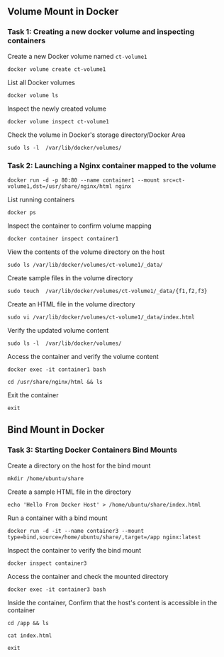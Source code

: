 ## Volume Mount in Docker
### Task 1: Creating a new docker volume and inspecting containers
Create a new Docker volume named `ct-volume1`
```
docker volume create ct-volume1
```
List all Docker volumes
```
docker volume ls
```
Inspect the newly created volume
```
docker volume inspect ct-volume1
```
Check the volume in Docker's storage directory/Docker Area
```
sudo ls -l  /var/lib/docker/volumes/
```
### Task 2: Launching a Nginx container mapped to the volume
```
docker run -d -p 80:80 --name container1 --mount src=ct-volume1,dst=/usr/share/nginx/html nginx
```
List running containers
```
docker ps
```
Inspect the container to confirm volume mapping
```
docker container inspect container1
```
View the contents of the volume directory on the host
```
sudo ls /var/lib/docker/volumes/ct-volume1/_data/ 
```
Create sample files in the volume directory
```
sudo touch  /var/lib/docker/volumes/ct-volume1/_data/{f1,f2,f3}
```
Create an HTML file in the volume directory
```
sudo vi /var/lib/docker/volumes/ct-volume1/_data/index.html
```
Verify the updated volume content
```
sudo ls -l  /var/lib/docker/volumes/
```
Access the container and verify the volume content
```
docker exec -it container1 bash
```
```
cd /usr/share/nginx/html && ls
```
Exit the container
```
exit
```
## Bind Mount in Docker

### Task 3: Starting Docker Containers Bind Mounts
Create a directory on the host for the bind mount
```
mkdir /home/ubuntu/share
```
Create a sample HTML file in the directory
```
echo 'Hello From Docker Host' > /home/ubuntu/share/index.html
```
Run a container with a bind mount
```
docker run -d -it --name container3 --mount type=bind,source=/home/ubuntu/share/,target=/app nginx:latest
```
Inspect the container to verify the bind mount
```
docker inspect container3
```
Access the container and check the mounted directory
```
docker exec -it container3 bash
```
Inside the container, Confirm that the host's content is accessible in the container
```
cd /app && ls
```
```
cat index.html
```
```
exit
```



